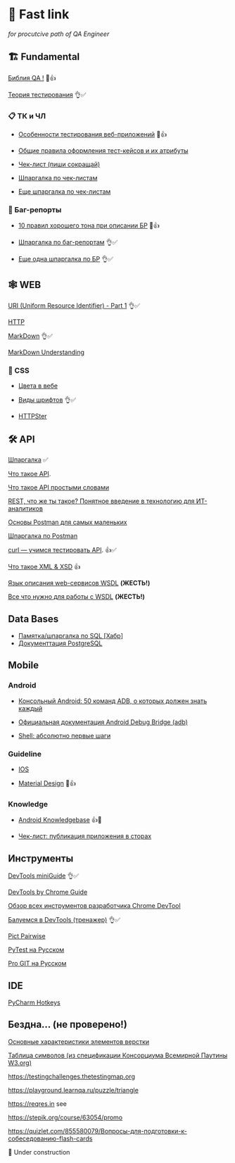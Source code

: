 # 🦥 Fast link 
_for procutcive path of QA Engineer_

## 🏗️ Fundamental 

[Библия QA !](https://vladislaveremeev.gitbook.io/qa_bible "Это знать надо! Это классика б@&!") 👀👍

[Теория тестирования](https://habr.com/ru/articles/549054/) 👌✅

### 📋 ТК и ЧЛ

- [Особенности тестирования веб-приложений](https://quality-lab.ru/blog/key-principles-of-web-testing/) 👀👍

- [Общие правила оформления тест-кейсов и их атрибуты](https://habr.com/ru/companies/sovcombank_technologies/articles/849318/)  

- [Чек-лист (пиши сокращай)](https://habr.com/ru/articles/728708/)

- [Шпаргалка по чек-листам](https://code.s3.yandex.net/qa/schemes/2sprint_beta/ui_checklist.pdf)

- [Еще шпаргалка по чек-листам](https://code.s3.yandex.net/qa/files/checklist_&_test-cases.pdf)

### 👾 Баг-репорты

- [10 правил хорошего тона при описании БР](https://habr.com/ru/companies/docsvision/articles/264163/) 👀👍

- [Шпаргалка по баг-репортам](https://code.s3.yandex.net/qa/cheatsheets/cheatsheet-bug-report.pdf) 👌✅

- [Еще одна шпаргалка по БР](https://code.s3.yandex.net/qa/files/bug-reports.pdf) 👌✅

## 🕸️ WEB

[URI (Uniform Resource Identifier) - Part 1](https://habr.com/ru/articles/232385/) 👌✅

[HTTP](https://developer.mozilla.org/ru/docs/Web/HTTP)

[MarkDown](https://www.markdownguide.org/basic-syntax/#code) 👌✅

[MarkDown Understanding](https://github.com/adam-p/markdown-here/wiki/Markdown-Cheatsheet)

### 💫 CSS

- [Цвета в вебе](https://doka.guide/css/web-colors/#nazvanie-cveta)

- [Виды шрифтов](https://practicum.yandex.ru/blog/vidy-shriftov-v-dizaine/) 👌✅

- [HTTPSter](https://httpster.net "Great place for moody!")

## 🛠️ API

[Шпаргалка](https://code.s3.yandex.net/qa/files/summary-api.pdf) ✅

[Что такое API](https://habr.com/ru/post/464261/).

[Что такое API простыми словами](https://education.yandex.ru/journal/chto-takoe-api)

[REST, что же ты такое? Понятное введение в технологию для ИТ-аналитиков](https://habr.com/ru/articles/590679/)

[Основы Postman для самых маленьких](https://habr.com/ru/companies/maxilect/articles/596789/)

[Шпаргалка по Postman](https://testengineer.ru/postman-cheat-sheet/?ysclid=lrdkkavpja817555731)

[curl — учимся тестировать API](https://testengineer.ru/curl-uchimsya-testirovat-api/). 👍✅

[Что такое XML & XSD](https://habr.com/ru/post/524288/) 👍

[Язык описания web-сервисов WSDL](https://java-online.ru/web-service-wsdl.xhtml) **(ЖЕСТЬ!)**

[Все что нужно для работы с WSDL](https://rche.ru/5089_vse-chto-nuzhno-dlya-raboty-s-wsdl.html) **(ЖЕСТЬ!)**

## Data Bases

- [Памятка/шпаргалка по SQL [Хабр]](https://habr.com/ru/articles/564390/)
- [Документтация PostgreSQL](https://postgrespro.ru/docs/postgresql/17/index)

## Mobile

### Android

- [Консольный Android: 50 команд ADB, о которых должен знать каждый](https://xakep.ru/2016/05/12/android-adb/)

- [Официальная документация Android Debug Bridge (adb)](https://developer.android.com/studio/command-line/adb)

- [Shell: абсолютно первые шаги](https://habr.com/ru/post/267825/)

### Guideline

- [IOS](https://developer.apple.com/design/human-interface-guidelines/)

- [Material Design](https://habr.com/ru/companies/redmadrobot/articles/252773/) 👀👍

### Knowledge

- [Android Knowledgebase](https://developer.android.com/develop/ui/compose/components) 👍👀

- [Чек-лист: публикация приложения в сторах](https://code.s3.yandex.net/qa/files/cv-check-list-full_2.pdf)   

## Инструменты

[DevTools miniGuide](https://buildin.ai/qa-studio/share/97f98773-be36-494a-9324-845763f11ae1) 👌✅

[DevTools by Chrome Guide](https://developer.chrome.com/docs/devtools/network/reference?hl=ru)

[Обзор всех инструментов разработчика Chrome DevTool](https://habr.com/ru/companies/simbirsoft/articles/337116/) 

[Балуемся в DevTools (тренажер)](https://devtools.qa.studio/tasks/response_status) 👌✅

[Pict Pairwise](https://pairwise.yuuniworks.com/)

[PyTest на Русском](https://pytest-docs-ru.readthedocs.io/ru/latest/index.html)

[Pro GIT на Русском](https://losst.pro/wp-content/uploads/2016/08/progit-ru.1027.pdf)

## IDE

[PyCharm Hotkeys](https://code.s3.yandex.net/qa-automation-engineer/python/cheatsheets/sprint1/pycharm_hotkeys.pdf)

## Бездна… (не проверено!)

[Основные характеристики элементов верстки](https://docs.google.com/document/d/1OT2TFP6g4icg0jx1H7Zq3AZE4JEg2xAjlsKGtia5llE/edit?tab=t.0#heading=h.ngc5t5t6poo)

[Таблица символов (из спецификации Консорциума Всемирной Паутины W3.org)](https://symbl.cc/ru/html-entities/) 

https://testingchallenges.thetestingmap.org

https://playground.learnqa.ru/puzzle/triangle

https://reqres.in see

https://stepik.org/course/63054/promo

https://quizlet.com/855580079/Вопросы-для-подготовки-к-собеседованию-flash-cards



🚧 Under construction
